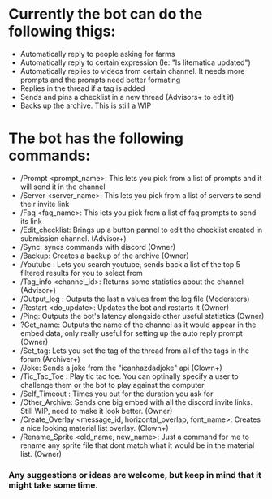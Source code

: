 # Currently the bot can do the following thigs:
- Automatically reply to people asking for farms
- Automatically reply to certain expression (Ie: "Is litematica updated")
- Automatically replies to videos from certain channel. It needs more prompts and the prompts need better formating
- Replies in the thread if a tag is added  
- Sends and pins a checklist in a new thread (Advisors+ to edit it)
- Backs up the archive. This is still a WIP

# The bot has the following commands:
  - /Prompt <prompt_name>: This lets you pick from a list of prompts and it will send it in the channel
  - /Server <server_name>: This lets you pick from a list of servers to send their invite link
  - /Faq <faq_name>: This lets you pick from a list of faq prompts to send its link
  - /Edit_checklist: Brings up a button pannel to edit the checklist created in submission channel. (Advisor+)
  - /Sync: syncs commands with discord (Owner)
  - /Backup: Creates a backup of the archive (Owner)
  - /Youtube <querry>: Lets you search youtube, sends back a list of the top 5 filtered results for you to select from
  - /Tag_info <channel_id>: Returns some statistics about the channel (Advisor+)
  - /Output_log <n>: Outputs the last n values from the log file (Moderators)
  - /Restart <do_update>: Updates the bot and restarts it (Owner)
  - /Ping: Outputs the bot's latency alongside other useful statistics (Owner)
  - ?Get_name: Outputs the name of the channel as it would appear in the embed data, only really useful for setting up the auto reply prompt (Owner)
  - /Set_tag: Lets you set the tag of the thread from all of the tags in the forum (Archiver+)
  - /Joke: Sends a joke from the "icanhazdadjoke" api (Clown+)
  - /Tic_Tac_Toe <opponent>: Play tic tac toe. You can optinally specify a user to challenge them or the bot to play against the computer
  - /Self_Timeout <duration>: Times you out for the duration you ask for
  - /Other_Archive: Sends one big embed with all the discord invite links. Still WIP, need to make it look better. (Owner)
  - /Create_Overlay <message_id, horizontal_overlap, font_name>: Creates a nice looking material list overlay. (Clown+)
  - /Rename_Sprite <old_name, new_name>: Just a command for me to rename any sprite file that dont match what it would be in the material list. (Owner)

### Any suggestions or ideas are welcome, but keep in mind that it might take some time.

